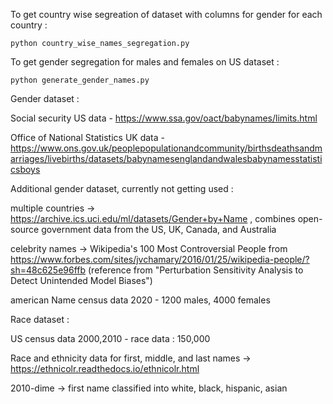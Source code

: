 To get country wise segreation of dataset with columns for gender for each country :
```
python country_wise_names_segregation.py
```

To get gender segregation for males and females on US dataset :
```
python generate_gender_names.py
```


Gender dataset :

Social security US data - https://www.ssa.gov/oact/babynames/limits.html

Office of National Statistics UK data - https://www.ons.gov.uk/peoplepopulationandcommunity/birthsdeathsandmarriages/livebirths/datasets/babynamesenglandandwalesbabynamesstatisticsboys


Additional gender dataset, currently not getting used : 

multiple countries -> https://archive.ics.uci.edu/ml/datasets/Gender+by+Name , combines open-source government data from the US, UK, Canada, and Australia

celebrity names -> Wikipedia's 100 Most Controversial People from https://www.forbes.com/sites/jvchamary/2016/01/25/wikipedia-people/?sh=48c625e96ffb  (reference from "Perturbation Sensitivity Analysis to Detect Unintended Model Biases")

american Name census data 2020 - 1200 males, 4000 females



Race dataset : 

US census data 2000,2010 - race data : 150,000

Race and ethnicity data for first, middle, and last names -> https://ethnicolr.readthedocs.io/ethnicolr.html

2010-dime -> first name classified into white, black, hispanic, asian
